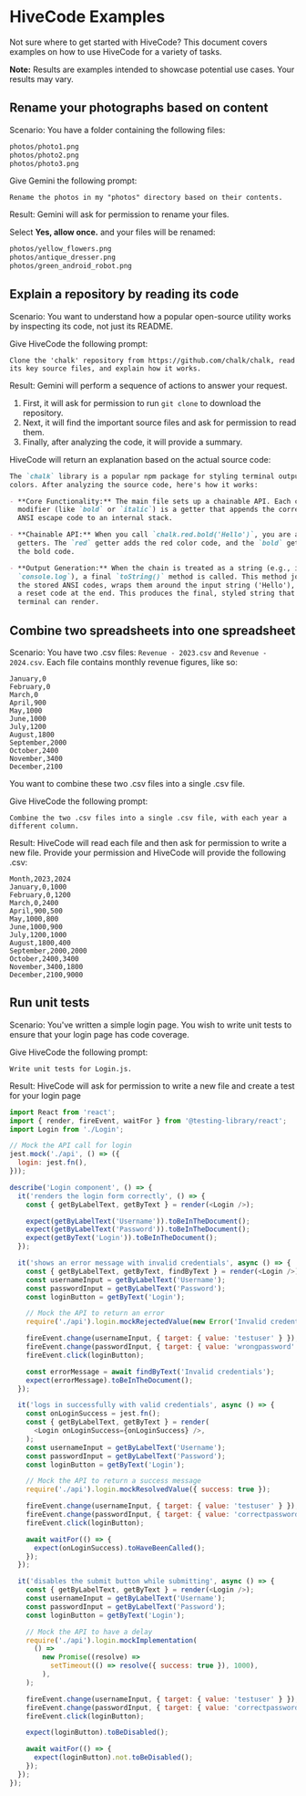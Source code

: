 # HiveCode Examples

Not sure where to get started with HiveCode? This document covers examples on
how to use HiveCode for a variety of tasks.

**Note:** Results are examples intended to showcase potential use cases. Your
results may vary.

## Rename your photographs based on content

Scenario: You have a folder containing the following files:

```bash
photos/photo1.png
photos/photo2.png
photos/photo3.png
```

Give Gemini the following prompt:

```cli
Rename the photos in my "photos" directory based on their contents.
```

Result: Gemini will ask for permission to rename your files.

Select **Yes, allow once.** and your files will be renamed:

```bash
photos/yellow_flowers.png
photos/antique_dresser.png
photos/green_android_robot.png
```

## Explain a repository by reading its code

Scenario: You want to understand how a popular open-source utility works by
inspecting its code, not just its README.

Give HiveCode the following prompt:

```cli
Clone the 'chalk' repository from https://github.com/chalk/chalk, read its key source files, and explain how it works.
```

Result: Gemini will perform a sequence of actions to answer your request.

1.  First, it will ask for permission to run `git clone` to download the
    repository.
2.  Next, it will find the important source files and ask for permission to read
    them.
3.  Finally, after analyzing the code, it will provide a summary.

HiveCode will return an explanation based on the actual source code:

```markdown
The `chalk` library is a popular npm package for styling terminal output with
colors. After analyzing the source code, here's how it works:

- **Core Functionality:** The main file sets up a chainable API. Each color or
  modifier (like `bold` or `italic`) is a getter that appends the corresponding
  ANSI escape code to an internal stack.

- **Chainable API:** When you call `chalk.red.bold('Hello')`, you are accessing
  getters. The `red` getter adds the red color code, and the `bold` getter adds
  the bold code.

- **Output Generation:** When the chain is treated as a string (e.g., in
  `console.log`), a final `toString()` method is called. This method joins all
  the stored ANSI codes, wraps them around the input string ('Hello'), and adds
  a reset code at the end. This produces the final, styled string that the
  terminal can render.
```

## Combine two spreadsheets into one spreadsheet

Scenario: You have two .csv files: `Revenue - 2023.csv` and
`Revenue - 2024.csv`. Each file contains monthly revenue figures, like so:

```csv
January,0
February,0
March,0
April,900
May,1000
June,1000
July,1200
August,1800
September,2000
October,2400
November,3400
December,2100
```

You want to combine these two .csv files into a single .csv file.

Give HiveCode the following prompt:

```cli
Combine the two .csv files into a single .csv file, with each year a different column.
```

Result: HiveCode will read each file and then ask for permission to write a new
file. Provide your permission and HiveCode will provide the following .csv:

```csv
Month,2023,2024
January,0,1000
February,0,1200
March,0,2400
April,900,500
May,1000,800
June,1000,900
July,1200,1000
August,1800,400
September,2000,2000
October,2400,3400
November,3400,1800
December,2100,9000
```

## Run unit tests

Scenario: You've written a simple login page. You wish to write unit tests to
ensure that your login page has code coverage.

Give HiveCode the following prompt:

```cli
Write unit tests for Login.js.
```

Result: HiveCode will ask for permission to write a new file and create a test
for your login page

```javascript
import React from 'react';
import { render, fireEvent, waitFor } from '@testing-library/react';
import Login from './Login';

// Mock the API call for login
jest.mock('./api', () => ({
  login: jest.fn(),
}));

describe('Login component', () => {
  it('renders the login form correctly', () => {
    const { getByLabelText, getByText } = render(<Login />);

    expect(getByLabelText('Username')).toBeInTheDocument();
    expect(getByLabelText('Password')).toBeInTheDocument();
    expect(getByText('Login')).toBeInTheDocument();
  });

  it('shows an error message with invalid credentials', async () => {
    const { getByLabelText, getByText, findByText } = render(<Login />);
    const usernameInput = getByLabelText('Username');
    const passwordInput = getByLabelText('Password');
    const loginButton = getByText('Login');

    // Mock the API to return an error
    require('./api').login.mockRejectedValue(new Error('Invalid credentials'));

    fireEvent.change(usernameInput, { target: { value: 'testuser' } });
    fireEvent.change(passwordInput, { target: { value: 'wrongpassword' } });
    fireEvent.click(loginButton);

    const errorMessage = await findByText('Invalid credentials');
    expect(errorMessage).toBeInTheDocument();
  });

  it('logs in successfully with valid credentials', async () => {
    const onLoginSuccess = jest.fn();
    const { getByLabelText, getByText } = render(
      <Login onLoginSuccess={onLoginSuccess} />,
    );
    const usernameInput = getByLabelText('Username');
    const passwordInput = getByLabelText('Password');
    const loginButton = getByText('Login');

    // Mock the API to return a success message
    require('./api').login.mockResolvedValue({ success: true });

    fireEvent.change(usernameInput, { target: { value: 'testuser' } });
    fireEvent.change(passwordInput, { target: { value: 'correctpassword' } });
    fireEvent.click(loginButton);

    await waitFor(() => {
      expect(onLoginSuccess).toHaveBeenCalled();
    });
  });

  it('disables the submit button while submitting', async () => {
    const { getByLabelText, getByText } = render(<Login />);
    const usernameInput = getByLabelText('Username');
    const passwordInput = getByLabelText('Password');
    const loginButton = getByText('Login');

    // Mock the API to have a delay
    require('./api').login.mockImplementation(
      () =>
        new Promise((resolve) =>
          setTimeout(() => resolve({ success: true }), 1000),
        ),
    );

    fireEvent.change(usernameInput, { target: { value: 'testuser' } });
    fireEvent.change(passwordInput, { target: { value: 'correctpassword' } });
    fireEvent.click(loginButton);

    expect(loginButton).toBeDisabled();

    await waitFor(() => {
      expect(loginButton).not.toBeDisabled();
    });
  });
});
```
